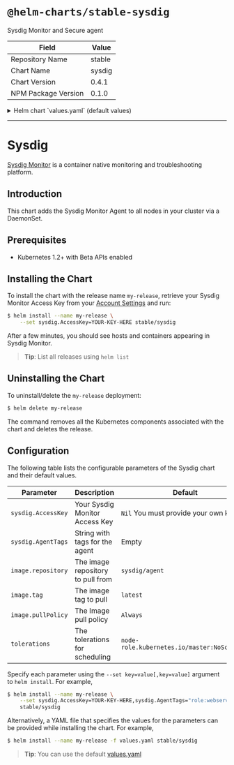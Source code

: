 # `@helm-charts/stable-sysdig`

Sysdig Monitor and Secure agent

| Field               | Value  |
| ------------------- | ------ |
| Repository Name     | stable |
| Chart Name          | sysdig |
| Chart Version       | 0.4.1  |
| NPM Package Version | 0.1.0  |

<details>

<summary>Helm chart `values.yaml` (default values)</summary>

```yaml
# Default values for Sysdig Monitor and Secure Helm package.

rbac:
  # true here enables creation of rbac resources
  install: false
  # rbac version
  apiVersion: v1beta1

image:
  repository: 'sysdig/agent'
  tag: 'latest'
  pullPolicy: 'Always'

sysdig:
  # Required: You need your Sysdig Monitor access key before running agents.
  # AccessKey: ""

  # Optional: Key-value agent tags following the format "key:val,key2:val2".
  AgentTags: ''

  # Optional: additional configuration parameters.
  # This will be moved into a ConfigMap shortly.
  AdditionalConf: ''

  serviceAccountName: 'sysdig-account'

  # Optional: array of additional env variables used for custom config.
  # env:
  #   - name:
  #     value:

secure:
  # true here enables Sysdig Secure: container run-time security & forensics
  enable: false

  # Default Sysdig Secure configuration (please add trailing \n)
  SecureConf: "security: {enabled: true}\ncommandlines_capture: {enabled: true}\nmemdump: {enabled: true}\n"

resources:
  requests:
    cpu: 100m
    memory: 512Mi
  limits:
    cpu: 500m
    memory: 768Mi

# Allow sysdig to run on Kubernetes 1.6 masters.
tolerations:
  - effect: NoSchedule
    key: node-role.kubernetes.io/master
```

</details>

---

# Sysdig

[Sysdig Monitor](https://www.sysdig.com/) is a container native monitoring and troubleshooting platform.

## Introduction

This chart adds the Sysdig Monitor Agent to all nodes in your cluster via a DaemonSet.

## Prerequisites

- Kubernetes 1.2+ with Beta APIs enabled

## Installing the Chart

To install the chart with the release name `my-release`, retrieve your Sysdig Monitor Access Key from your [Account Settings](https://app.sysdigcloud.com/#/settings/user) and run:

```bash
$ helm install --name my-release \
    --set sysdig.AccessKey=YOUR-KEY-HERE stable/sysdig
```

After a few minutes, you should see hosts and containers appearing in Sysdig Monitor.

> **Tip**: List all releases using `helm list`

## Uninstalling the Chart

To uninstall/delete the `my-release` deployment:

```bash
$ helm delete my-release
```

The command removes all the Kubernetes components associated with the chart and deletes the release.

## Configuration

The following table lists the configurable parameters of the Sysdig chart and their default values.

| Parameter          | Description                       | Default                                     |
| ------------------ | --------------------------------- | ------------------------------------------- |
| `sysdig.AccessKey` | Your Sysdig Monitor Access Key    | `Nil` You must provide your own key         |
| `sysdig.AgentTags` | String with tags for the agent    | Empty                                       |
| `image.repository` | The image repository to pull from | `sysdig/agent`                              |
| `image.tag`        | The image tag to pull             | `latest`                                    |
| `image.pullPolicy` | The Image pull policy             | `Always`                                    |
| `tolerations`      | The tolerations for scheduling    | `node-role.kubernetes.io/master:NoSchedule` |

Specify each parameter using the `--set key=value[,key=value]` argument to `helm install`. For example,

```bash
$ helm install --name my-release \
    --set sysdig.AccessKey=YOUR-KEY-HERE,sysdig.AgentTags="role:webserver,location:europe" \
    stable/sysdig
```

Alternatively, a YAML file that specifies the values for the parameters can be provided while installing the chart. For example,

```bash
$ helm install --name my-release -f values.yaml stable/sysdig
```

> **Tip**: You can use the default [values.yaml](values.yaml)
